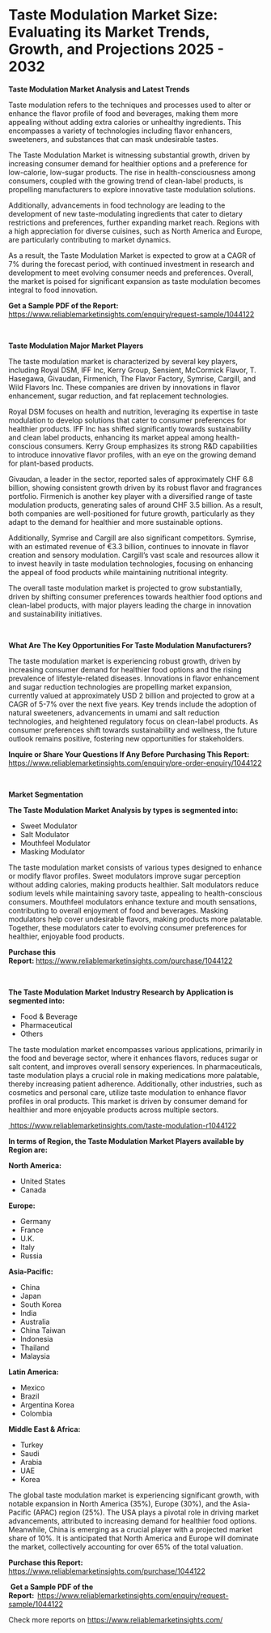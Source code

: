 <p><h1>Taste Modulation Market Size: Evaluating its Market Trends, Growth, and Projections 2025 - 2032</h1></p><p><strong>Taste Modulation Market Analysis and Latest Trends</strong></p>
<p><p>Taste modulation refers to the techniques and processes used to alter or enhance the flavor profile of food and beverages, making them more appealing without adding extra calories or unhealthy ingredients. This encompasses a variety of technologies including flavor enhancers, sweeteners, and substances that can mask undesirable tastes. </p><p>The Taste Modulation Market is witnessing substantial growth, driven by increasing consumer demand for healthier options and a preference for low-calorie, low-sugar products. The rise in health-consciousness among consumers, coupled with the growing trend of clean-label products, is propelling manufacturers to explore innovative taste modulation solutions. </p><p>Additionally, advancements in food technology are leading to the development of new taste-modulating ingredients that cater to dietary restrictions and preferences, further expanding market reach. Regions with a high appreciation for diverse cuisines, such as North America and Europe, are particularly contributing to market dynamics. </p><p>As a result, the Taste Modulation Market is expected to grow at a CAGR of 7% during the forecast period, with continued investment in research and development to meet evolving consumer needs and preferences. Overall, the market is poised for significant expansion as taste modulation becomes integral to food innovation.</p></p>
<p><strong>Get a Sample PDF of the Report:&nbsp;</strong> <a href="https://www.reliablemarketinsights.com/enquiry/request-sample/1044122?utm_campaign=2450&utm_medium=2&utm_source=Github&utm_content=ia&utm_term=15022025&utm_id=taste-modulation">https://www.reliablemarketinsights.com/enquiry/request-sample/1044122</a></p>
<p>&nbsp;</p>
<p><strong>Taste Modulation Major Market Players</strong></p>
<p><p>The taste modulation market is characterized by several key players, including Royal DSM, IFF Inc, Kerry Group, Sensient, McCormick Flavor, T. Hasegawa, Givaudan, Firmenich, The Flavor Factory, Symrise, Cargill, and Wild Flavors Inc. These companies are driven by innovations in flavor enhancement, sugar reduction, and fat replacement technologies.</p><p>Royal DSM focuses on health and nutrition, leveraging its expertise in taste modulation to develop solutions that cater to consumer preferences for healthier products. IFF Inc has shifted significantly towards sustainability and clean label products, enhancing its market appeal among health-conscious consumers. Kerry Group emphasizes its strong R&D capabilities to introduce innovative flavor profiles, with an eye on the growing demand for plant-based products.</p><p>Givaudan, a leader in the sector, reported sales of approximately CHF 6.8 billion, showing consistent growth driven by its robust flavor and fragrances portfolio. Firmenich is another key player with a diversified range of taste modulation products, generating sales of around CHF 3.5 billion. As a result, both companies are well-positioned for future growth, particularly as they adapt to the demand for healthier and more sustainable options.</p><p>Additionally, Symrise and Cargill are also significant competitors. Symrise, with an estimated revenue of €3.3 billion, continues to innovate in flavor creation and sensory modulation. Cargill’s vast scale and resources allow it to invest heavily in taste modulation technologies, focusing on enhancing the appeal of food products while maintaining nutritional integrity. </p><p>The overall taste modulation market is projected to grow substantially, driven by shifting consumer preferences towards healthier food options and clean-label products, with major players leading the charge in innovation and sustainability initiatives.</p></p>
<p>&nbsp;</p>
<p><strong>What Are The Key Opportunities For Taste Modulation Manufacturers?</strong></p>
<p><p>The taste modulation market is experiencing robust growth, driven by increasing consumer demand for healthier food options and the rising prevalence of lifestyle-related diseases. Innovations in flavor enhancement and sugar reduction technologies are propelling market expansion, currently valued at approximately USD 2 billion and projected to grow at a CAGR of 5-7% over the next five years. Key trends include the adoption of natural sweeteners, advancements in umami and salt reduction technologies, and heightened regulatory focus on clean-label products. As consumer preferences shift towards sustainability and wellness, the future outlook remains positive, fostering new opportunities for stakeholders.</p></p>
<p><strong>Inquire or Share Your Questions If Any Before Purchasing This Report:</strong> <a href="https://www.reliablemarketinsights.com/enquiry/pre-order-enquiry/1044122?utm_campaign=2450&utm_medium=2&utm_source=Github&utm_content=ia&utm_term=15022025&utm_id=taste-modulation">https://www.reliablemarketinsights.com/enquiry/pre-order-enquiry/1044122</a></p>
<p>&nbsp;</p>
<p><strong>Market Segmentation</strong></p>
<p><strong>The Taste Modulation Market Analysis by types is segmented into:</strong></p>
<p><ul><li>Sweet Modulator</li><li>Salt Modulator</li><li>Mouthfeel Modulator</li><li>Masking Modulator</li></ul></p>
<p><p>The taste modulation market consists of various types designed to enhance or modify flavor profiles. Sweet modulators improve sugar perception without adding calories, making products healthier. Salt modulators reduce sodium levels while maintaining savory taste, appealing to health-conscious consumers. Mouthfeel modulators enhance texture and mouth sensations, contributing to overall enjoyment of food and beverages. Masking modulators help cover undesirable flavors, making products more palatable. Together, these modulators cater to evolving consumer preferences for healthier, enjoyable food products.</p></p>
<p><strong>Purchase this Report:&nbsp;</strong><a href="https://www.reliablemarketinsights.com/purchase/1044122?utm_campaign=2450&utm_medium=2&utm_source=Github&utm_content=ia&utm_term=15022025&utm_id=taste-modulation">https://www.reliablemarketinsights.com/purchase/1044122</a></p>
<p>&nbsp;</p>
<p><strong>The Taste Modulation Market Industry Research by Application is segmented into:</strong></p>
<p><ul><li>Food & Beverage</li><li>Pharmaceutical</li><li>Others</li></ul></p>
<p><p>The taste modulation market encompasses various applications, primarily in the food and beverage sector, where it enhances flavors, reduces sugar or salt content, and improves overall sensory experiences. In pharmaceuticals, taste modulation plays a crucial role in making medications more palatable, thereby increasing patient adherence. Additionally, other industries, such as cosmetics and personal care, utilize taste modulation to enhance flavor profiles in oral products. This market is driven by consumer demand for healthier and more enjoyable products across multiple sectors.</p></p>
<p><a href="https://www.reliablemarketinsights.com/taste-modulation-r1044122?utm_campaign=2450&utm_medium=2&utm_source=Github&utm_content=ia&utm_term=15022025&utm_id=taste-modulation">&nbsp;https://www.reliablemarketinsights.com/taste-modulation-r1044122</a></p>
<p><strong>In terms of Region, the Taste Modulation Market Players available by Region are:</strong></p>
<p>
    <p> <strong> North America: </strong>
        <ul>
            <li>United States</li>
            <li>Canada</li>
        </ul>
        </p> 
    <p> <strong> Europe: </strong>
        <ul>
            <li>Germany</li>
            <li>France</li>
            <li>U.K.</li>
            <li>Italy</li>
            <li>Russia</li>
        </ul>
        </p> 
    <p> <strong> Asia-Pacific: </strong>
        <ul>
            <li>China</li>
            <li>Japan</li>
            <li>South Korea</li>
            <li>India</li>
            <li>Australia</li>
            <li>China Taiwan</li>
            <li>Indonesia</li>
            <li>Thailand</li>
            <li>Malaysia</li>
        </ul>
        </p> 
    <p> <strong> Latin America: </strong>
        <ul>
            <li>Mexico</li>
            <li>Brazil</li>
            <li>Argentina Korea</li>
            <li>Colombia</li>
        </ul>
        </p> 
    <p> <strong> Middle East & Africa: </strong>
        <ul>
            <li>Turkey</li>
            <li>Saudi</li>
            <li>Arabia</li>
            <li>UAE</li>
            <li>Korea</li>
        </ul>
    </p>
    </p>
<p><p>The global taste modulation market is experiencing significant growth, with notable expansion in North America (35%), Europe (30%), and the Asia-Pacific (APAC) region (25%). The USA plays a pivotal role in driving market advancements, attributed to increasing demand for healthier food options. Meanwhile, China is emerging as a crucial player with a projected market share of 10%. It is anticipated that North America and Europe will dominate the market, collectively accounting for over 65% of the total valuation.</p></p>
<p><strong>Purchase this Report: </strong><a href="https://www.reliablemarketinsights.com/purchase/1044122?utm_campaign=2450&utm_medium=2&utm_source=Github&utm_content=ia&utm_term=15022025&utm_id=taste-modulation">https://www.reliablemarketinsights.com/purchase/1044122</a></p>
<p>&nbsp;<strong>Get a Sample PDF of the Report:&nbsp;&nbsp;</strong><a href="https://www.reliablemarketinsights.com/enquiry/request-sample/1044122?utm_campaign=2450&utm_medium=2&utm_source=Github&utm_content=ia&utm_term=15022025&utm_id=taste-modulation">https://www.reliablemarketinsights.com/enquiry/request-sample/1044122</a></p>
<p><strong></strong></p>
<p>Check more reports on <a href="https://www.reliablemarketinsights.com/?utm_campaign=2450&utm_medium=2&utm_source=Github&utm_content=ia&utm_term=15022025&utm_id=taste-modulation">https://www.reliablemarketinsights.com/</a></p>
